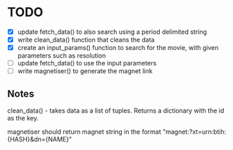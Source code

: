 # TODO


- [x] update fetch_data() to also search using a period delimited string
- [x] write clean_data() function that cleans the data
- [x] create an input_params() function to search for the movie, with given parameters such as resolution
- [ ] update fetch_data() to use the input parameters
- [ ] write magnetiser() to generate the magnet link

## Notes

clean_data() - takes data as a list of tuples. Returns a dictionary with the id as the key.

magnetiser should return magnet string in the format "magnet:?xt=urn:btih:{HASH}&dn={NAME}"
